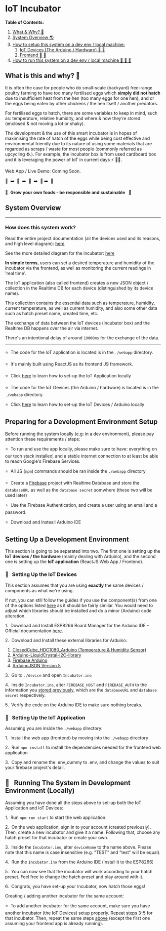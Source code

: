 # IoT Incubator

**Table of Contents:**

1. <a href="#why">What & Why? 🤔</a>
2. <a href="#ov">System Overview 🌎 </a>
2. <a href="#setup_1">How to setup this system on a dev env / local machine: </a>
   1. <a href="#setup_iot">IoT Devices (The Arduino / Hardware) 🏡 📡</a>
   2. <a href="#setup_frontend">Frontend 🏡 📱</a>
4. <a href="#run">How to run this system on a dev env / local machine 🏡 📱 📡</a>

<span id="why"></span>
## What is this and why? 🤔

It is often the case for people who do small-scale (backyard) free-range poultry farming to have too many fertilised eggs which **simply did not hatch** due to insufficient heat from the hen (too many eggs for one hen), and or the eggs being eaten by other chickens / the hen itself / another predators.  

For fertilised eggs to hatch, there are some variables to keep in mind, such as: temperature, relative humidity, and where & how they’re stored (enclosed  & not moving a lot or shaky).

The development & the use of this smart incubator is in hopes of maximising the rate of hatch of the eggs while being cost effective and environmental friendly due to its nature of using some materials that are regarded as scraps / waste for most people (commonly referred as upcycling ♻️.). For example, the incubator box is from used cardboard box and it is leveraging the power of IoT in current days ⚡ 👨‍💻.    

Web App / Live Demo: Coming Soon. 


🥚  &nbsp;➡️  &nbsp;🐣    &nbsp;➡️ &nbsp;🐥  &nbsp;➡️  &nbsp;🐓  ➡️  &nbsp;🍗 

 🥚 &nbsp;**Grow your own foods - be responsible and sustainable**  &nbsp; 🍗 

<span id="ov"></span>
## System Overview


<hr/>

### How does this system work? 
Read the entire project documentation (all the devices used and its reasons, and high level diagram): [here](https://docs.google.com/document/d/1mxj_BMj2L9t08ct8H3UyUC8Iw47t3ddjCCNoUKCeipc/edit?usp=sharing)

See the more detailed diagram for the incubator: [here](somelink) 

**In simple terms**, users can set a desired temperature and humidity of the incubator via the frontend, as well as monitoring the current readings in 'real time'.

The IoT application (also called frontend) creates a new JSON object / collection in the Realtime DB for each device (distinguished by its device name). 

This collection contains the essential data such as temperature, humidity, current temperature, as well as current humidity, and also some other data such as hatch preset name, created time, etc.

The exchange of data between the IoT devices (incubator box) and the Realtime DB happens over the air via internet. 

There's an intentional delay of around `10000ms` for the exchange of the data.

<hr/>

⭐&nbsp; The code for the IoT application is located is in the `./webapp` directory.  

⭐&nbsp; It's mainly built using ReactJS as its frontend JS framework.

⭐&nbsp; Click <a href="#setup_frontend">here</a> to learn how to set-up the IoT Application locally

⭐&nbsp; The code for the IoT Devices (the Arduino / hardware) is located is in the `./webapp` directory.  

⭐&nbsp; Click <a href="#setup_iot">here</a> to learn how to set-up the IoT Devices / Arduino locally

## Preparing for a Development Environment Setup

Before running the system locally (e.g: in a dev environment), please pay attention these requirements / steps:

⭐&nbsp; To run and use the app locally, please make sure to have: everything on our tech stack installed, and a stable internet connection to at least be able to reach Google's Firebase Services.

⭐&nbsp; All JS (`npm`) commands should be ran inside the `./webapp` directory  
 <a id="configDb"></a>

⭐&nbsp; Create a [Firebase](https://firebase.google.com/) project with Realtime Database and store the `databaseURL` as well as the `database secret` somwhere (these two will be used later)

⭐&nbsp; Use the Firebase Authentication, and create a user using an email and a password.

⭐&nbsp; Download and Insteall Arduino IDE

<span id="setup_1"></span>
## Setting Up a Development Environment 

This section is going to be separated into two. The first one is setting up the **IoT devices / the hardware** (mainly dealing with Arduino), and the second one is setting up the **IoT application** (ReactJS Web App / Frontend).

<span id="setup_iot"></span>
### 📡  &nbsp; Setting Up the IoT Devices

This section assumes that you are using **exactly** the same devices / components as what we're using.  

If not, you can still follow the guides if you use the component(s) from one of the options listed [here](https://docs.google.com/document/d/1mxj_BMj2L9t08ct8H3UyUC8Iw47t3ddjCCNoUKCeipc/edit?usp=sharing) as it should be fairly similar. You would need to adjust which libraries should be installed and do a minor (Arduino) code alteration.

1.&nbsp; Download and Install ESP8266 Board Manager for the Arduino IDE - Official documentation [here](https://arduino-esp8266.readthedocs.io/en/latest/installing.html).

2.&nbsp; Download and Install these external libraries for Arduino:  

1. [ClosedCube_HDC1080_Arduino (Temperature & Humidity Sensor)](https://github.com/closedcube/ClosedCube_HDC1080_Arduino)  
2. [Arduino-LiquidCrystal-I2C-library](https://github.com/fdebrabander/Arduino-LiquidCrystal-I2C-library)  
3. [Firebase Arduino](https://github.com/FirebaseExtended/firebase-arduino)
4. [ArduinoJSON Version 5](https://arduinojson.org/v5/doc/installation/)
<span id="s3"></span>  

3.&nbsp; Go to `./device` and open `Incubator.ino`

4.&nbsp; Inside `Incubator.ino`, alter `FIREBASE_HOST` and `FIREBASE_AUTH` to the information you  <a href="#configDb">stored previously,</a> which are the `databaseURL` and `database secret` respectively. 
<span id="dName"></span>  

5.&nbsp; Verify the code on the Arduino IDE to make sure nothing breaks.

<span id="setup_frontend"></span>
### 📱  &nbsp; Setting Up the IoT Application  

Assuming you are inside the `./webapp` directory:

1.&nbsp; Install the web app (frontend) by moving into the `./webapp` directory  

2.&nbsp;  Run `npm install` to install the dependencies needed for the frontend web application  

3.&nbsp; Copy and rename the .env_dummy to .env, and change the values to suit your firebase project's detail.

<span id="run"></span>
## 🚀  &nbsp; Running The System in Development Environment (Locally)
Assuming you have done all the steps above to set-up both the IoT Application and IoT Devices:

1.&nbsp;  Run `npm run start` to start the web application. 

2.&nbsp;  On the web application, sign in to your account (created previously). Then, create a new incubator and give it a name. Following that, choose any hatch preset for that incubator or create your own.

3.&nbsp; Inside the `Incubator.ino`, alter `deviceName` to the name above. Please note that this name is case insensitive (e.g. "TEST" and "test" will be equal).

4.&nbsp;  Run the `Incubator.ino` from the Arduino IDE (install it to the ESP8266)

5.&nbsp;  You can now see that the incubator will work according to your hatch preset. Feel free to change the hatch preset and play around with it.

6.&nbsp;  Congrats, you have set-up your Incubator, now hatch those eggs!

Creating / adding another incubator for the same account:

⭐&nbsp;  To add another incubator for the same account, make sure you have another incubator (the IoT Devices) setup properly. Repeat <a href="#s3">steps 3-5</a> for that incubator. Then, repeat the same steps <a href="#run">above</a> (except the first one assuming your frontend app is already running).